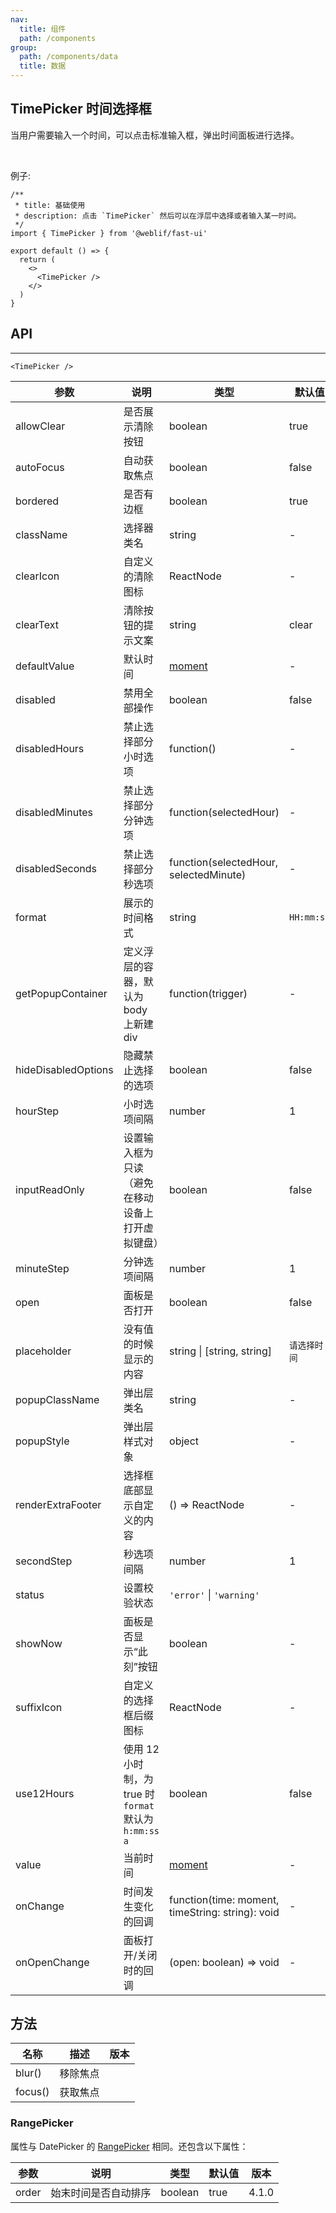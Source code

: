 ```yaml
---
nav:
  title: 组件
  path: /components
group:
  path: /components/data
  title: 数据
---
```


## TimePicker 时间选择框

当用户需要输入一个时间，可以点击标准输入框，弹出时间面板进行选择。

<br />

例子:

```tsx
/**
 * title: 基础使用
 * description: 点击 `TimePicker` 然后可以在浮层中选择或者输入某一时间。
 */
import { TimePicker } from '@weblif/fast-ui'

export default () => {
  return (
    <>
      <TimePicker />
    </>
  )
}
```

## API

---

```tsx | pure
<TimePicker />
```

| 参数                | 说明                                                   | 类型                                             | 默认值       | 版本  |
| ------------------- | ------------------------------------------------------ | ------------------------------------------------ | ------------ | ----- |
| allowClear          | 是否展示清除按钮                                       | boolean                                          | true         |       |
| autoFocus           | 自动获取焦点                                           | boolean                                          | false        |       |
| bordered            | 是否有边框                                             | boolean                                          | true         |       |
| className           | 选择器类名                                             | string                                           | -            |       |
| clearIcon           | 自定义的清除图标                                       | ReactNode                                        | -            |       |
| clearText           | 清除按钮的提示文案                                     | string                                           | clear        |       |
| defaultValue        | 默认时间                                               | [moment](http://momentjs.com/)                   | -            |       |
| disabled            | 禁用全部操作                                           | boolean                                          | false        |       |
| disabledHours       | 禁止选择部分小时选项                                   | function()                                       | -            |       |
| disabledMinutes     | 禁止选择部分分钟选项                                   | function(selectedHour)                           | -            |       |
| disabledSeconds     | 禁止选择部分秒选项                                     | function(selectedHour, selectedMinute)           | -            |       |
| format              | 展示的时间格式                                         | string                                           | `HH:mm:ss`   |       |
| getPopupContainer   | 定义浮层的容器，默认为 body 上新建 div                 | function(trigger)                                | -            |       |
| hideDisabledOptions | 隐藏禁止选择的选项                                     | boolean                                          | false        |       |
| hourStep            | 小时选项间隔                                           | number                                           | 1            |       |
| inputReadOnly       | 设置输入框为只读（避免在移动设备上打开虚拟键盘）       | boolean                                          | false        |       |
| minuteStep          | 分钟选项间隔                                           | number                                           | 1            |       |
| open                | 面板是否打开                                           | boolean                                          | false        |       |
| placeholder         | 没有值的时候显示的内容                                 | string \| \[string, string]                      | `请选择时间` |       |
| popupClassName      | 弹出层类名                                             | string                                           | -            |       |
| popupStyle          | 弹出层样式对象                                         | object                                           | -            |       |
| renderExtraFooter   | 选择框底部显示自定义的内容                             | () => ReactNode                                  | -            |       |
| secondStep          | 秒选项间隔                                             | number                                           | 1            |       |
| status              | 设置校验状态                                           | `'error'` \| `'warning'`                         |
| showNow             | 面板是否显示“此刻”按钮                                 | boolean                                          | -            | 4.4.0 |
| suffixIcon          | 自定义的选择框后缀图标                                 | ReactNode                                        | -            |       |
| use12Hours          | 使用 12 小时制，为 true 时 `format` 默认为 `h:mm:ss a` | boolean                                          | false        |       |
| value               | 当前时间                                               | [moment](http://momentjs.com/)                   | -            |       |
| onChange            | 时间发生变化的回调                                     | function(time: moment, timeString: string): void | -            |       |
| onOpenChange        | 面板打开/关闭时的回调                                  | (open: boolean) => void                          | -            |       |

## 方法

| 名称    | 描述     | 版本 |
| ------- | -------- | ---- |
| blur()  | 移除焦点 |      |
| focus() | 获取焦点 |      |

### RangePicker

属性与 DatePicker 的 [RangePicker](/components/date-picker/#RangePicker) 相同。还包含以下属性：

| 参数  | 说明                 | 类型    | 默认值 | 版本  |
| ----- | -------------------- | ------- | ------ | ----- |
| order | 始末时间是否自动排序 | boolean | true   | 4.1.0 |

<style>
.code-box-demo .ant-picker { margin: 0 8px 12px 0; }
.ant-row-rtl .code-box-demo .ant-picker { margin: 0 0 12px 8px; }
</style>
